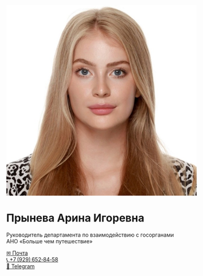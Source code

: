 <!DOCTYPE html>
<html lang="ru">
<head>
  <meta charset="UTF-8">

  <meta name="viewport" content="width=device-width, initial-scale=1.0">
  
</head>
<body>
  <div class="card">
    <img src="IMG_1367.jpeg" alt="Прынева Арина Игоревна" class="photo">
    <h1>Прынева Арина Игоревна</h1>
    <p class="title">Руководитель департамента по взаимодействию с госорганами<br>АНО «Больше чем путешествие»</p>
    <div class="links">
      <a href="mailto:Arina.Pryneva@morethantrip.ru">✉ Почта</a><br>
      <a href="tel:+79296528458">📞 +7 (929) 652‑84‑58</a><br>
      <a href="https://t.me/pryneva_a" target="_blank">💬 Telegram</a>
    </div>
  </div>
</body>
</html>
